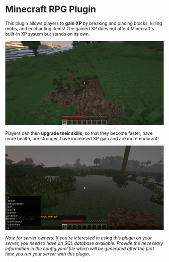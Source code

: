 # Minecraft RPG Plugin

This plugin allows players to **gain XP** by breaking and placing blocks, killing mobs, and enchanting items! The gained XP does not affect Minecraft's built-in XP system but stands on its own.

![](demo-level-up.gif)

Players can then **upgrade their skills**, so that they become faster, have more health, are stronger, have increased XP gain and are more endurant!

![](demo-skill-up.gif)

*Note for server owners: If you're interested in using this plugin on your server, you need to have an SQL database available. Provide the necessary information in the config.yaml file which will be generated after the first time you run your server with this plugin.*
